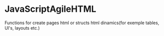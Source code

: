 # JavaScriptAgileHTML
Functions for create pages html or structs html dinamics(for exemple tables, Ul's, layouts etc.)
